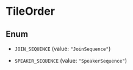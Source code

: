 

# TileOrder

## Enum


* `JOIN_SEQUENCE` (value: `"JoinSequence"`)

* `SPEAKER_SEQUENCE` (value: `"SpeakerSequence"`)



